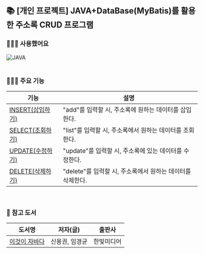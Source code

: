 ## 📚 [개인 프로젝트] JAVA+DataBase(MyBatis)를 활용한 주소록 CRUD 프로그램
### 👩🏻‍💻 사용했어요
![JAVA](https://img.shields.io/badge/Java-ED8B00?style=for-the-badge&logo=openjdk&logoColor=white) <br><br>


### 👩🏻‍💻 주요 기능
|기능|설명|
|------|---|
|[INSERT(삽입하기)](https://github.com/sxzuzv/Chunjae_IT_Fullstack_Personal_Project/blob/bbee9fde64056cc4947fb0c39cbcafacb167043b/addres_mybatis/src/addr/AddrApp.java#L22)|"add"를 입력할 시, 주소록에 원하는 데이터를 삽입한다.|
|[SELECT(조회하기)](https://github.com/sxzuzv/Chunjae_IT_Fullstack_Personal_Project/blob/bbee9fde64056cc4947fb0c39cbcafacb167043b/addres_mybatis/src/addr/AddrApp.java#L39)|"list"를 입력할 시, 주소록에서 원하는 데이터를 조회한다.|
|[UPDATE(수정하기)](https://github.com/sxzuzv/Chunjae_IT_Fullstack_Personal_Project/blob/bbee9fde64056cc4947fb0c39cbcafacb167043b/addres_mybatis/src/addr/AddrApp.java#L46)|"update"를 입력할 시, 주소록에 있는 데이터를 수정한다.|
|[DELETE(삭제하기)](https://github.com/sxzuzv/Chunjae_IT_Fullstack_Personal_Project/blob/bbee9fde64056cc4947fb0c39cbcafacb167043b/addres_mybatis/src/addr/AddrApp.java#L63)|"delete"를 입력할 시, 주소록에서 원하는 데이터를 삭제한다.|

<br>

### 📖 참고 도서
|도서명|저자(글)|출판사|
|-------|-------|-------|
|[이것이 자바다](https://product.kyobobook.co.kr/detail/S000061695652)|신용권, 임경균|한빛미디어|
